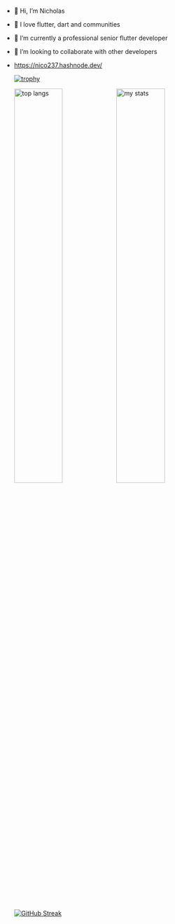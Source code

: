 - 👋 Hi, I’m  Nicholas 
- 👀 I love flutter, dart and communities
- 🌱 I’m currently a professional senior flutter developer
- 💞️ I’m looking to collaborate  with other developers
- https://nico237.hashnode.dev/
  
  [![trophy](https://github-profile-trophy.vercel.app/?username=nicowalter256&theme=onedark)](https://github.com/ryo-ma/github-profile-trophy)


  <img alt="top langs" align="left" width="48%" src="https://github-readme-stats.vercel.app/api/top-langs/?username=nicowalter256" />
  <img alt="my stats" align="left" width="48%" src="https://github-readme-stats.vercel.app/api?username=nicowalter256&show_icons=true&theme=radical" />


  [![GitHub Streak](https://streak-stats.demolab.com/?user=nicowalter256&theme=dark)](https://git.io/streak-stats)

<!---
nicowalter256/nicowalter256 is a ✨ special ✨ repository because its `README.md` (this file) appears on your GitHub profile.
You can click the Preview link to take a look at your changes.
--->

